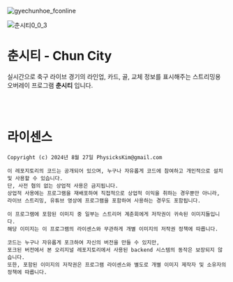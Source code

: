![gyechunhoe_fconline](https://github.com/user-attachments/assets/5c659ac8-deaf-484b-ad0c-8e63673457b5)

![춘시티0_0_3](https://github.com/user-attachments/assets/017b28de-4fcc-4544-9cb0-224b275c6fd4)
  
# 춘시티 - Chun City 

실시간으로 축구 라이브 경기의 라인업, 카드, 골, 교체 정보를 표시해주는 스트리밍용 오버레이 프로그램 **춘시티** 입니다. 
  
<br><br>  
  
# 라이센스  

```
Copyright (c) 2024년 8월 27일 PhysicksKim@gmail.com

이 레포지토리의 코드는 공개되어 있으며, 누구나 자유롭게 코드에 참여하고 개인적으로 설치 및 사용할 수 있습니다.   
단, 사전 협의 없는 상업적 사용은 금지됩니다.   
상업적 사용에는 프로그램을 재배포하여 직접적으로 상업적 이익을 취하는 경우뿐만 아니라, 라이브 스트리밍, 유튜브 영상에 프로그램을 포함하여 사용하는 경우도 포함됩니다.  
  
이 프로그램에 포함된 이미지 중 일부는 스트리머 계춘회에게 저작권이 귀속된 이미지들입니다.   
해당 이미지는 이 프로그램의 라이센스와 무관하게 개별 이미지의 저작권 정책에 따릅니다.   
  
코드는 누구나 자유롭게 포크하여 자신의 버전을 만들 수 있지만,   
포크된 버전에서 본 오리지널 레포지토리에서 사용된 backend 시스템의 동작은 보장되지 않습니다.   
또한, 포함된 이미지의 저작권은 프로그램 라이센스와 별도로 개별 이미지 제작자 및 소유자의 정책에 따릅니다.
```
